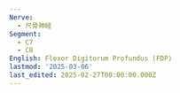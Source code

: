 ```yaml
---
Nerve:
  - 尺骨神経
Segment:
  - C7
  - C8
English: Flexor Digitorum Profundus (FDP)
lastmod: '2025-03-06'
last_edited: 2025-02-27T00:00:00.000Z
---
```



